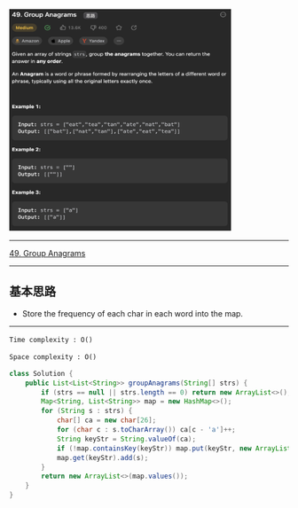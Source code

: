 <img src="2022-12-19-17-44-17.png" width="400" height="400"/>

___
[49. Group Anagrams](https://leetcode.com/problems/group-anagrams/description/)
___

## 基本思路
* Store the frequency of each char in each word into the map.

___

`Time complexity : O()`

`Space complexity : O()`
```java
class Solution {
    public List<List<String>> groupAnagrams(String[] strs) {
        if (strs == null || strs.length == 0) return new ArrayList<>();
        Map<String, List<String>> map = new HashMap<>();
        for (String s : strs) {
            char[] ca = new char[26];
            for (char c : s.toCharArray()) ca[c - 'a']++;
            String keyStr = String.valueOf(ca);
            if (!map.containsKey(keyStr)) map.put(keyStr, new ArrayList<>());
            map.get(keyStr).add(s);
        }
        return new ArrayList<>(map.values());
    }
}
```
